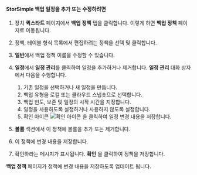 
<!--author=SharS last changed: 9/15/15-->

#### <a name="to-add-or-modify-a-storsimple-backup-schedule"></a>StorSimple 백업 일정을 추가 또는 수정하려면
1. 장치 **퀵스타트** 페이지에서 **백업 정책** 탭을 클릭합니다. 이렇게 하면 **백업 정책** 페이지로 이동됩니다.
2. 정책, 테이블 형식 목록에서 편집하려는 정책을 선택 및 클릭합니다.
3. **일반**에서 백업 정책 이름을 수정할 수 있습니다.
4. **일정**에서 **일정 관리**를 클릭하여 일정을 추가하거나 제거합니다. **일정 관리** 대화 상자에서 다음을 수행합니다.
   
   1. 기존 일정을 선택하거나 새 일정을 만듭니다.
   2. 백업 유형을 로컬 또는 클라우드 스냅숏으로 선택합니다.
   3. 백업 빈도, 보존 및 일정의 시작 시간을 지정합니다.
   4. 일정을 사용하도록 설정하거나 사용하지 않도록 설정합니다.
   5. 확인 아이콘 ![확인 아이콘](./media/storsimple-add-modify-backup-schedule/HCS_CheckIcon-include.png) 을 클릭하여 일정 변경 내용을 저장합니다.
5. **볼륨** 섹션에서 이 정책에 볼륨을 추가 또는 제거합니다.
6. 이 정책에 변경 내용을 저장합니다.
7. 확인하라는 메시지가 표시됩니다. **확인** 을 클릭하여 정책을 저장합니다.

**백업 정책** 페이지가 정책에 변경 내용을 저장하도록 업데이트 됩니다.

